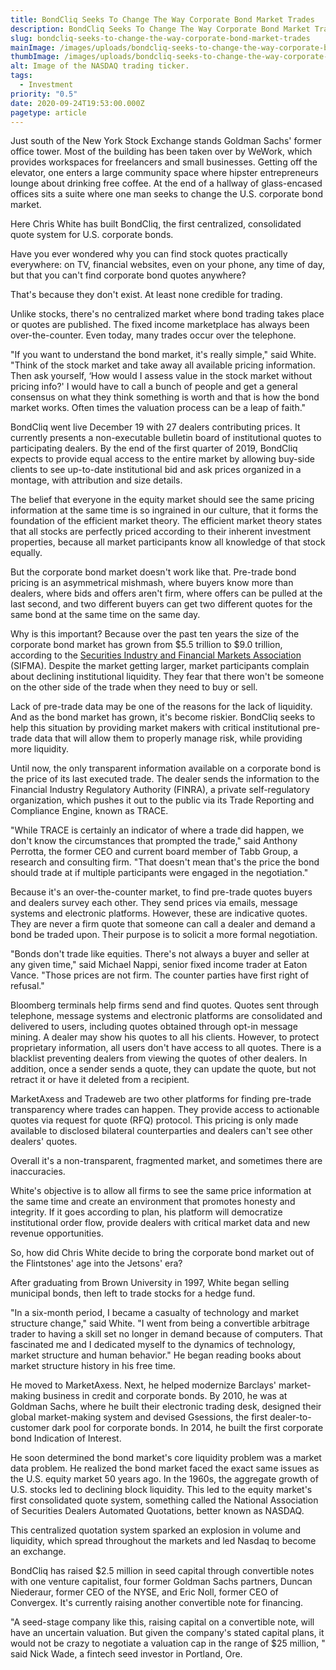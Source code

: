 ```yaml
---
title: BondCliq Seeks To Change The Way Corporate Bond Market Trades
description: BondCliq Seeks To Change The Way Corporate Bond Market Trades
slug: bondcliq-seeks-to-change-the-way-corporate-bond-market-trades
mainImage: /images/uploads/bondcliq-seeks-to-change-the-way-corporate-bond-market-trades-featured.jpg
thumbImage: /images/uploads/bondcliq-seeks-to-change-the-way-corporate-bond-market-trades-thumb.jpg
alt: Image of the NASDAQ trading ticker.
tags:
  - Investment
priority: "0.5"
date: 2020-09-24T19:53:00.000Z
pagetype: article
---
```

Just south of the New York Stock Exchange stands Goldman Sachs' former office tower. Most of the building has been taken over by WeWork, which provides workspaces for freelancers and small businesses. Getting off the elevator, one enters a large community space where hipster entrepreneurs lounge about drinking free coffee. At the end of a hallway of glass-encased offices sits a suite where one man seeks to change the U.S. corporate bond market.

Here Chris White has built BondCliq, the first centralized, consolidated quote system for U.S. corporate bonds.

Have you ever wondered why you can find stock quotes practically everywhere: on TV, financial websites, even on your phone, any time of day, but that you can't find corporate bond quotes anywhere?

That's because they don't exist. At least none credible for trading.

Unlike stocks, there's no centralized market where bond trading takes place or quotes are published. The fixed income marketplace has always been over-the-counter. Even today, many trades occur over the telephone.

"If you want to understand the bond market, it's really simple," said White. "Think of the stock market and take away all available pricing information. Then ask yourself, ‘How would I assess value in the stock market without pricing info?' I would have to call a bunch of people and get a general consensus on what they think something is worth and that is how the bond market works. Often times the valuation process can be a leap of faith."

BondCliq went live December 19 with 27 dealers contributing prices. It currently presents a non-executable bulletin board of institutional quotes to participating dealers. By the end of the first quarter of 2019, BondCliq expects to provide equal access to the entire market by allowing buy-side clients to see up-to-date institutional bid and ask prices organized in a montage, with attribution and size details.

The belief that everyone in the equity market should see the same pricing information at the same time is so ingrained in our culture, that it forms the foundation of the efficient market theory. The efficient market theory states that all stocks are perfectly priced according to their inherent investment properties, because all market participants know all knowledge of that stock equally.

But the corporate bond market doesn't work like that. Pre-trade bond pricing is an asymmetrical mishmash, where buyers know more than dealers, where bids and offers aren't firm, where offers can be pulled at the last second, and two different buyers can get two different quotes for the same bond at the same time on the same day.

Why is this important? Because over the past ten years the size of the corporate bond market has grown from $5.5 trillion to $9.0 trillion, according to the [Securities Industry and Financial Markets Association](https://www.sifma.org/resources/research/bond-chart/) (SIFMA). Despite the market getting larger, market participants complain about declining institutional liquidity. They fear that there won't be someone on the other side of the trade when they need to buy or sell.

Lack of pre-trade data may be one of the reasons for the lack of liquidity. And as the bond market has grown, it's become riskier. BondCliq seeks to help this situation by providing market makers with critical institutional pre-trade data that will allow them to properly manage risk, while providing more liquidity.

Until now, the only transparent information available on a corporate bond is the price of its last executed trade. The dealer sends the information to the Financial Industry Regulatory Authority (FINRA), a private self-regulatory organization, which pushes it out to the public via its Trade Reporting and Compliance Engine, known as TRACE.

"While TRACE is certainly an indicator of where a trade did happen, we don't know the circumstances that prompted the trade," said Anthony Perrotta, the former CEO and current board member of Tabb Group, a research and consulting firm. "That doesn't mean that's the price the bond should trade at if multiple participants were engaged in the negotiation."

Because it's an over-the-counter market, to find pre-trade quotes buyers and dealers survey each other. They send prices via emails, message systems and electronic platforms. However, these are indicative quotes. They are never a firm quote that someone can call a dealer and demand a bond be traded upon. Their purpose is to solicit a more formal negotiation.

"Bonds don't trade like equities. There's not always a buyer and seller at any given time," said Michael Nappi, senior fixed income trader at Eaton Vance. "Those prices are not firm. The counter parties have first right of refusal."

Bloomberg terminals help firms send and find quotes. Quotes sent through telephone, message systems and electronic platforms are consolidated and delivered to users, including quotes obtained through opt-in message mining. A dealer may show his quotes to all his clients. However, to protect proprietary information, all users don't have access to all quotes. There is a blacklist preventing dealers from viewing the quotes of other dealers. In addition, once a sender sends a quote, they can update the quote, but not retract it or have it deleted from a recipient.

MarketAxess and Tradeweb are two other platforms for finding pre-trade transparency where trades can happen. They provide access to actionable quotes via request for quote (RFQ) protocol. This pricing is only made available to disclosed bilateral counterparties and dealers can't see other dealers' quotes.

Overall it's a non-transparent, fragmented market, and sometimes there are inaccuracies.

White's objective is to allow all firms to see the same price information at the same time and create an environment that promotes honesty and integrity. If it goes according to plan, his platform will democratize institutional order flow, provide dealers with critical market data and new revenue opportunities.

So, how did Chris White decide to bring the corporate bond market out of the Flintstones' age into the Jetsons' era?

After graduating from Brown University in 1997, White began selling municipal bonds, then left to trade stocks for a hedge fund.

"In a six-month period, I became a casualty of technology and market structure change," said White. "I went from being a convertible arbitrage trader to having a skill set no longer in demand because of computers. That fascinated me and I dedicated myself to the dynamics of technology, market structure and human behavior." He began reading books about market structure history in his free time.

He moved to MarketAxess. Next, he helped modernize Barclays' market-making business in credit and corporate bonds. By 2010, he was at Goldman Sachs, where he built their electronic trading desk, designed their global market-making system and devised Gsessions, the first dealer-to-customer dark pool for corporate bonds. In 2014, he built the first corporate bond Indication of Interest.

He soon determined the bond market's core liquidity problem was a market data problem. He realized the bond market faced the exact same issues as the U.S. equity market 50 years ago. In the 1960s, the aggregate growth of U.S. stocks led to declining block liquidity. This led to the equity market's first consolidated quote system, something called the National Association of Securities Dealers Automated Quotations, better known as NASDAQ.

This centralized quotation system sparked an explosion in volume and liquidity, which spread throughout the markets and led Nasdaq to become an exchange.

BondCliq has raised $2.5 million in seed capital through convertible notes with one venture capitalist, four former Goldman Sachs partners, Duncan Niederaur, former CEO of the NYSE, and Eric Noll, former CEO of Convergex. It's currently raising another convertible note for financing.

"A seed-stage company like this, raising capital on a convertible note, will have an uncertain valuation. But given the company's stated capital plans, it would not be crazy to negotiate a valuation cap in the range of $25 million, " said Nick Wade, a fintech seed investor in Portland, Ore.